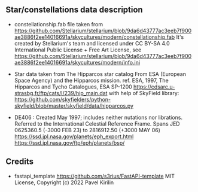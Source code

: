 ## Star/constellations data description

* constellationship.fab file taken from https://github.com/Stellarium/stellarium/blob/9da6d43777ac3eeb7f900ae3886f2ee14016691a/skycultures/modern/constellationship.fab
It's created by Stellarium's team and licensed under CC BY-SA 4.0 International Public License + Free Art License, see https://github.com/Stellarium/stellarium/blob/9da6d43777ac3eeb7f900ae3886f2ee14016691a/skycultures/modern/info.ini

* Star data taken from The Hipparcos star catalog
From ESA (European Space Agency) and the Hipparcos mission.
ref. ESA, 1997, The Hipparcos and Tycho Catalogues, ESA SP-1200
https://cdsarc.u-strasbg.fr/ftp/cats/I/239/hip_main.dat
with help of SkyField library: https://github.com/skyfielders/python-skyfield/blob/master/skyfield/data/hipparcos.py

* DE406 : Created May 1997; includes neither nutations nor librations.
Referred to the International Celestial Reference Frame.
Spans JED 0625360.5 (-3000 FEB 23) to 2816912.50 (+3000 MAY 06)
https://ssd.jpl.nasa.gov/planets/eph_export.html
https://ssd.jpl.nasa.gov/ftp/eph/planets/bsp/

## Credits

* fastapi_template https://github.com/s3rius/FastAPI-template MIT License, Copyright (c) 2022 Pavel Kirilin

